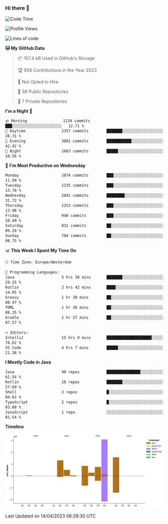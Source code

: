 ### Hi there 👋


<!--START_SECTION:waka-->
![Code Time](http://img.shields.io/badge/Code%20Time-3%2C158%20hrs%2049%20mins-blue)

![Profile Views](http://img.shields.io/badge/Profile%20Views-1-blue)

![Lines of code](https://img.shields.io/badge/From%20Hello%20World%20I%27ve%20Written-8.4%20million%20lines%20of%20code-blue)

**🐱 My GitHub Data** 

> 📦 157.4 kB Used in GitHub's Storage 
 > 
> 🏆 958 Contributions in the Year 2023
 > 
> 🚫 Not Opted to Hire
 > 
> 📜 38 Public Repositories 
 > 
> 🔑 7 Private Repositories 
 > 
**I'm a Night 🦉** 

```text
🌞 Morning                1139 commits        ███░░░░░░░░░░░░░░░░░░░░░░   12.71 % 
🌆 Daytime                2357 commits        ███████░░░░░░░░░░░░░░░░░░   26.31 % 
🌃 Evening                3801 commits        ███████████░░░░░░░░░░░░░░   42.42 % 
🌙 Night                  1663 commits        █████░░░░░░░░░░░░░░░░░░░░   18.56 % 
```
📅 **I'm Most Productive on Wednesday** 

```text
Monday                   1074 commits        ███░░░░░░░░░░░░░░░░░░░░░░   11.99 % 
Tuesday                  1235 commits        ███░░░░░░░░░░░░░░░░░░░░░░   13.78 % 
Wednesday                2842 commits        ████████░░░░░░░░░░░░░░░░░   31.72 % 
Thursday                 1253 commits        ███░░░░░░░░░░░░░░░░░░░░░░   13.98 % 
Friday                   940 commits         ███░░░░░░░░░░░░░░░░░░░░░░   10.49 % 
Saturday                 832 commits         ██░░░░░░░░░░░░░░░░░░░░░░░   09.29 % 
Sunday                   784 commits         ██░░░░░░░░░░░░░░░░░░░░░░░   08.75 % 
```


📊 **This Week I Spent My Time On** 

```text
🕑︎ Time Zone: Europe/Amsterdam

💬 Programming Languages: 
Java                     5 hrs 38 mins       ███████░░░░░░░░░░░░░░░░░░   29.25 % 
Kotlin                   2 hrs 42 mins       ████░░░░░░░░░░░░░░░░░░░░░   14.05 % 
Groovy                   1 hr 38 mins        ██░░░░░░░░░░░░░░░░░░░░░░░   08.47 % 
TOML                     1 hr 36 mins        ██░░░░░░░░░░░░░░░░░░░░░░░   08.35 % 
Gradle                   1 hr 27 mins        ██░░░░░░░░░░░░░░░░░░░░░░░   07.57 % 

🔥 Editors: 
IntelliJ                 15 hrs 9 mins       ████████████████████░░░░░   78.62 % 
VS Code                  4 hrs 7 mins        █████░░░░░░░░░░░░░░░░░░░░   21.38 % 
```

**I Mostly Code in Java** 

```text
Java                     40 repos            ███████████████░░░░░░░░░░   61.54 % 
Kotlin                   18 repos            ███████░░░░░░░░░░░░░░░░░░   27.69 % 
Shell                    3 repos             █░░░░░░░░░░░░░░░░░░░░░░░░   04.62 % 
TypeScript               2 repos             █░░░░░░░░░░░░░░░░░░░░░░░░   03.08 % 
JavaScript               1 repo              ░░░░░░░░░░░░░░░░░░░░░░░░░   01.54 % 
```



**Timeline**

![Lines of Code chart](https://raw.githubusercontent.com/powercasgamer/powercasgamer/master/assets/bar_graph.png)


 Last Updated on 14/04/2023 06:28:30 UTC
<!--END_SECTION:waka-->
